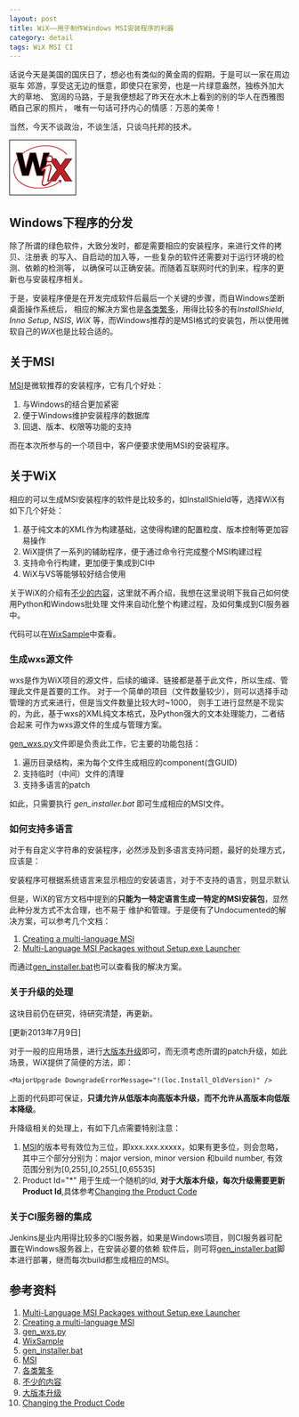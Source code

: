 ```yaml
---
layout: post
title: WiX——用于制作Windows MSI安装程序的利器
category: detail
tags: WiX MSI CI
---
```


话说今天是美国的国庆日了，想必也有类似的黄金周的假期，于是可以一家在周边驱车
郊游，享受这无边的惬意，即使只在家旁，也是一片绿意盎然，独栋外加大大的草地、
宽阔的马路，于是我便想起了昨天在水木上看到的别的华人在西雅图晒自己家的照片，
唯有一句话可抒内心的情感：万恶的美帝！

当然，今天不谈政治，不谈生活，只谈乌托邦的技术。

![wix](/assets/images/wix_logo.png)

## Windows下程序的分发

除了所谓的绿色软件，大致分发时，都是需要相应的安装程序，来进行文件的拷贝、注册表
的写入、自启动的加入等，一些复杂的软件还需要对于运行环境的检测、依赖的检测等，
以确保可以正确安装。而随着互联网时代的到来，程序的更新也与安装程序相关。

于是，安装程序便是在开发完成软件后最后一个关键的步骤，而自Windows垄断桌面操作系统后，
相应的解决方案也是[各类繁多][各类繁多]，用得比较多的有*InstallShield*, *Inno Setup*, *NSIS*, *WiX*
等，而Windows推荐的是MSI格式的安装包，所以使用微软自己的*WiX*也是比较合适的。

## 关于MSI

[MSI][MSI]是微软推荐的安装程序，它有几个好处：

1. 与Windows的结合更加紧密
2. 便于Windows维护安装程序的数据库
3. 回退、版本、权限等功能的支持

而在本次所参与的一个项目中，客户便要求使用MSI的安装程序。

## 关于WiX

相应的可以生成MSI安装程序的软件是比较多的，如InstallShield等，选择WiX有如下几个好处：

1. 基于纯文本的XML作为构建基础，这使得构建的配置粒度、版本控制等更加容易操作
2. WiX提供了一系列的辅助程序，便于通过命令行完成整个MSI构建过程
3. 支持命令行构建，更加便于集成到CI中
4. WiX与VS等能够较好结合使用


关于WiX的介绍有[不少的内容][不少的内容]，这里就不再介绍，我想在这里说明下我自己如何使用Python和Windows批处理
文件来自动化整个构建过程，及如何集成到CI服务器中。

代码可以在[WixSample][WixSample]中查看。

### 生成wxs源文件

wxs是作为WiX项目的源文件，后续的编译、链接都是基于此文件，所以生成、管理此文件是首要的工作。
对于一个简单的项目（文件数量较少），则可以选择手动管理的方式来进行，但是当文件数量比较大时~1000，
则手工进行显然是不现实的，为此，基于wxs的XML纯文本格式，及Python强大的文本处理能力，二者结合起来
可作为wxs源文件的生成与管理方案。

[gen_wxs.py][gen_wxs.py]文件即是负责此工作，它主要的功能包括：

1. 遍历目录结构，来为每个文件生成相应的component(含GUID)
2. 支持临时（中间）文件的清理
3. 支持多语言的patch

如此，只需要执行 *gen_installer.bat* 即可生成相应的MSI文件。

### 如何支持多语言

对于有自定义字符串的安装程序，必然涉及到多语言支持问题，最好的处理方式，应该是：

<pre>
安装程序可根据系统语言来显示相应的安装语言，对于不支持的语言，则显示默认语言。
</pre>

但是，WiX的官方文档中提到的**只能为一特定语言生成一特定的MSI安装包**，显然此种分发方式不太合理，也不易于
维护和管理。于是便有了Undocumented的解决方案，可以参考几个文档：

1. [Creating a multi-language MSI][Creating a multi-language MSI]
2. [Multi-Language MSI Packages without Setup.exe Launcher][Multi-Language MSI Packages without Setup.exe Launcher]

而通过[gen_installer.bat][gen_installer.bat]也可以查看我的解决方案。

### 关于升级的处理

这块目前仍在研究，待研究清楚，再更新。

[更新2013年7月9日]

对于一般的应用场景，进行[大版本升级][大版本升级]即可，而无须考虑所谓的patch升级，如此场景，WiX提供了简便的方法，即：

    <MajorUpgrade DowngradeErrorMessage="!(loc.Install_OldVersion)" />

上面的代码即可保证，**只请允许从低版本向高版本升级，而不允许从高版本向低版本降级**。

升降级相关的处理上，有如下几点需要特别注意：

1. [MSI][MSI]的版本号有效位为三位，即xxx.xxx.xxxxx，如果有更多位，则会忽略，其中三个部分分别为：major version, minor version
   和build number, 有效范围分别为[0,255],[0,255],[0,65535]
2. Product Id="*" 用于生成一个随机的Id, **对于大版本升级，每次升级需要更新Product Id**,具体参考[Changing the Product Code][Changing the Product Code]

### 关于CI服务器的集成

Jenkins是业内用得比较多的CI服务器，如果是Windows项目，则CI服务器可配置在Windows服务器上，在安装必要的依赖
软件后，则可将[gen_installer.bat][gen_installer.bat]脚本进行部署，继而每次build都生成相应的MSI。




## 参考资料
1. [Multi-Language MSI Packages without Setup.exe Launcher][Multi-Language MSI Packages without Setup.exe Launcher]
2. [Creating a multi-language MSI][Creating a multi-language MSI]
3. [gen_wxs.py][gen_wxs.py]
4. [WixSample][WixSample]
5. [gen_installer.bat][gen_installer.bat]
6. [MSI][MSI]
7. [各类繁多][各类繁多]
8. [不少的内容][不少的内容]
9. [大版本升级][大版本升级]
10. [Changing the Product Code][Changing the Product Code]


[Multi-Language MSI Packages without Setup.exe Launcher]: http://www.installsite.org/cgi-bin/frames.cgi?url=http%3A%2F%2Fwww.installsite.org%2Fpages%2Fen%2Fmsi%2Farticles%2Fembeddedlang%2Findex.htm
[Creating a multi-language MSI]: http://packtlib.packtpub.com/library/9781782160427/ch12lvl1sec82
[gen_wxs.py]: https://github.com/towerjoo/WixSample/blob/master/gen_wxs.py
[WixSample]: https://github.com/towerjoo/WixSample
[gen_installer.bat]: https://github.com/towerjoo/WixSample/blob/master/gen_installer.bat
[MSI]: http://en.wikipedia.org/wiki/Windows_Installer
[各类繁多]: http://en.wikipedia.org/wiki/List_of_installation_software
[不少的内容]: https://www.google.com.hk/search?newwindow=1&safe=strict&biw=1600&bih=872&q=Wix+tutorial&oq=Wix+tutorial&gs_l=serp.3..35i39j0j0i30l8.2808507.2810277.0.2810463.12.8.0.0.0.0.369.692.3-2.2.0...0.0.0..1c.1.17.serp.wETC5A6bWiM
[Changing the Product Code]: http://msdn.microsoft.com/en-US/library/aa367850.aspx
[大版本升级]: http://msdn.microsoft.com/library/aa369786.aspx

